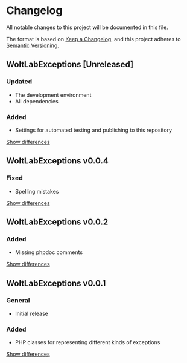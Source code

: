 # Changelog
All notable changes to this project will be documented in this file.

The format is based on [Keep a Changelog](https://keepachangelog.com/en/1.0.0/),
and this project adheres to [Semantic Versioning](https://semver.org/spec/v2.0.0.html).

## WoltLabExceptions [Unreleased]
### Updated
  - The development environment
  - All dependencies

### Added
  - Settings for automated testing and publishing to this repository

[Show differences](https://github.com/manuth/WoltLabExceptions/compare/v0.0.4...dev)

## WoltLabExceptions v0.0.4
### Fixed
  - Spelling mistakes

[Show differences](https://github.com/manuth/WoltLabExceptions/compare/v0.0.2...v0.0.4)

## WoltLabExceptions v0.0.2
### Added
  - Missing phpdoc comments

[Show differences](https://github.com/manuth/WoltLabExceptions/compare/v0.0.1...v0.0.2)

## WoltLabExceptions v0.0.1
### General
  - Initial release

### Added
  - PHP classes for representing different kinds of exceptions

[Show differences](https://github.com/manuth/WoltLabExceptions/compare/fcb84a3de1da4e066408dc3916290fc55aeaf0f5...v0.0.1)
